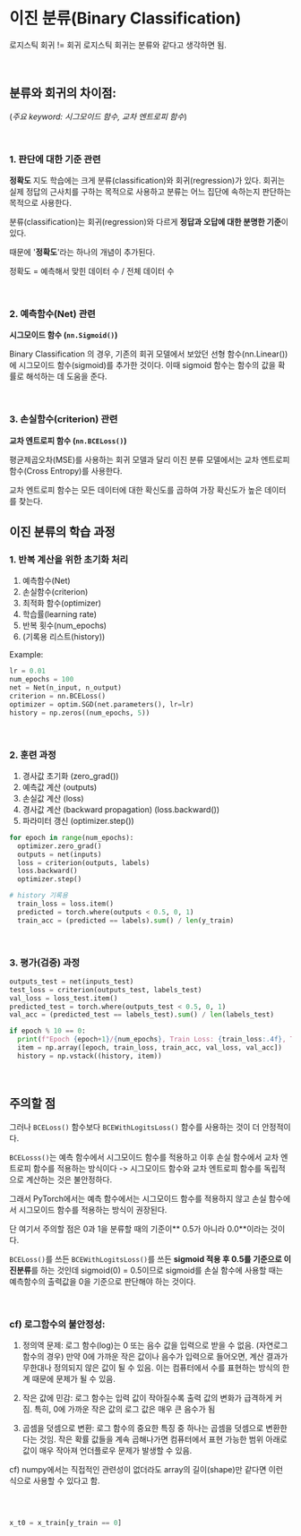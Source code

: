 # 이진 분류(Binary Classification)


로지스틱 회귀 != 회귀
로지스틱 회귀는 분류와 같다고 생각하면 됨.

<br>

## 분류와 회귀의 차이점:

(*주요 keyword: 시그모이드 함수, 교차 엔트로피 함수*)

<br>

### 1. 판단에 대한 기준 관련

**정확도**
지도 학습에는 크게 분류(classification)와 회귀(regression)가 있다.
회귀는 실제 정답의 근사치를 구하는 목적으로 사용하고 분류는 어느 집단에 속하는지 판단하는 목적으로 사용한다.

분류(classification)는 회귀(regression)와 다르게 **정답과 오답에 대한 분명한 기준**이 있다.

때문에 '**정확도**'라는 하나의 개념이 추가된다.

정확도 = 예측해서 맞힌 데이터 수 / 전체 데이터 수

<br>

### 2. 예측함수(**Net**) 관련
  
**시그모이드 함수 (`nn.Sigmoid()`)**

Binary Classification 의 경우, 기존의 회귀 모델에서 보았던 선형 함수(nn.Linear())에 시그모이드 함수(sigmoid)를 추가한 것이다.
이때 sigmoid 함수는 함수의 값을 확률로 해석하는 데 도움을 준다.

<br>

### 3. 손실함수(**criterion**) 관련

**교차 엔트로피 함수 (`nn.BCELoss()`)**

평균제곱오차(MSE)를 사용하는 회귀 모델과 달리 이진 분류 모델에서는 교차 엔트로피 함수(Cross Entropy)를 사용한다.

교차 엔트로피 함수는 모든 데이터에 대한 확신도를 곱하여 가장 확신도가 높은 데이터를 찾는다.



## **이진 분류의 학습 과정**


### 1. **반복 계산을 위한 초기화 처리**

1. 예측함수(Net)
2. 손실함수(criterion)
3. 최적화 함수(optimizer)
4. 학습률(learning rate)
5. 반복 횟수(num_epochs)
6. (기록용 리스트(history))

Example:

```python
lr = 0.01
num_epochs = 100
net = Net(n_input, n_output)
criterion = nn.BCELoss()
optimizer = optim.SGD(net.parameters(), lr=lr)
history = np.zeros((num_epochs, 5))
```

<br>

### 2. **훈련 과정**

1. 경사값 초기화 (zero_grad())
2. 예측값 계산 (outputs)
3. 손실값 계산 (loss)
4. 경사값 계산 (backward propagation) (loss.backward())
5. 파라미터 갱신 (optimizer.step())

```python
for epoch in range(num_epochs):
  optimizer.zero_grad()
  outputs = net(inputs)
  loss = criterion(outputs, labels)
  loss.backward()
  optimizer.step()

# history 기록용
  train_loss = loss.item()
  predicted = torch.where(outputs < 0.5, 0, 1)
  train_acc = (predicted == labels).sum() / len(y_train)
```

<br>

### 3. **평가(검증) 과정**

```python
outputs_test = net(inputs_test)
test_loss = criterion(outputs_test, labels_test)
val_loss = loss_test.item()
predicted_test = torch.where(outputs_test < 0.5, 0, 1)
val_acc = (predicted_test == labels_test).sum() / len(labels_test)

if epoch % 10 == 0:
  print(f"Epoch {epoch+1}/{num_epochs}, Train Loss: {train_loss:.4f}, Train Acc: {train_acc:.4f}, Val Loss: {val_loss:.4f}, Val Acc: {val_acc:.4f}")
  item = np.array([epoch, train_loss, train_acc, val_loss, val_acc])
  history = np.vstack((history, item))
```

<br>


## 주의할 점

그러나 `BCELoss()` 함수보다 `BCEWithLogitsLoss()` 함수를 사용하는 것이 더 안정적이다.

`BCELosss()`는 예측 함수에서 시그모이드 함수를 적용하고 이후 손실 함수에서 교차 엔트로피 함수를 적용하는 방식이다 -> 시그모이드 함수와 교차 엔트로피 함수를 독립적으로 계산하는 것은 불안정하다. 

그래서 PyTorch에서는 예측 함수에서는 시그모이드 함수를 적용하지 않고 손실 함수에서 시그모이드 함수를 적용하는 방식이 권장된다.

단 여기서 주의할 점은 0과 1을 분류할 때의 기준이** 0.5가 아니라 0.0**이라는 것이다. 

`BCELoss()`를 쓰든 `BCEWithLogitsLoss()`를 쓰든 **sigmoid 적용 후 0.5를 기준으로 이진분류**를 하는 것인데 sigmoid(0) = 0.5이므로 sigmoid를 손실 함수에 사용할 때는 예측함수의 출력값을 0을 기준으로 판단해야 하는 것이다.



<br>

### cf) 로그함수의 불안정성:  

1. 정의역 문제: 로그 함수(log)는 0 또는 음수 값을 입력으로 받을 수 없음. (자연로그 함수의 경우) 만약 0에 가까운 작은 값이나 음수가 입력으로 들어오면, 계산 결과가 무한대나 정의되지 않은 값이 될 수 있음. 이는 컴퓨터에서 수를 표현하는 방식의 한계 때문에 문제가 될 수 있음.

  

2. 작은 값에 민감: 로그 함수는 입력 값이 작아질수록 출력 값의 변화가 급격하게 커짐. 특히, 0에 가까운 작은 값의 로그 값은 매우 큰 음수가 됨

  

3. 곱셈을 덧셈으로 변환: 로그 함수의 중요한 특징 중 하나는 곱셈을 덧셈으로 변환한다는 것임. 작은 확률 값들을 계속 곱해나가면 컴퓨터에서 표현 가능한 범위 아래로 값이 매우 작아져 언더플로우 문제가 발생할 수 있음.


  

cf) numpy에서는 직접적인 관련성이 없더라도 array의 길이(shape)만 같다면 이런 식으로 사용할 수 있다고 함.

<br>

```python

x_t0 = x_train[y_train == 0]

```